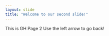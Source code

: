```yaml
---
layout: slide
title: "Welcome to our second slide!" 
---
```

This is GH Page 2
Use the left arrow to go back!

